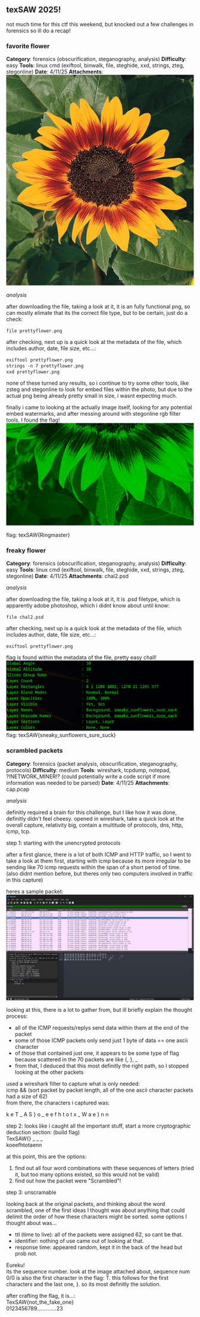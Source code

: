 ## texSAW 2025! ##
not much time for this ctf this weekend, but knocked out a few challenges in forensics so ill do a recap!

### favorite flower ###
**Category**: forensics (obscurification, steganography, analysis)
**Difficulty**: easy
**Tools**: linux cmd (exiftool, binwalk, file, steghide, xxd, strings, zteg, stegonline)
**Date**: 4/11/25
**Attachments**: ![img](prettyflower.png)

_analysis_ <br>

after downloading the file, taking a look at it, it is an fully functional png, so can mostly elimate that its the correct file type, but to be certain, just do a check:<br>

```
file prettyflower.png
```

after checking, next up is a quick look at the metadata of the file, which includes author, date, file size, etc...: <br>
```
exiftool prettyflower.png
strings -n 7 prettyflower.png
xxd prettyflower.png
```
none of these turned any results, so i continue to try some other tools, like zsteg and stegonline to look for embed files within the photo, but due to the actual png being already pretty small in size, i wasnt expecting much.

finally i came to looking at the actually image itself, looking for any potential embed watermarks, and after messing around with stegonline rgb filter tools, I found the flag!
![img](texSAW_chall_prettyflower1.png)

flag: texSAW{Ringmaster}
### freaky flower ###
**Category**: forensics (obscurification, steganography, analysis)
**Difficulty**: easy
**Tools**: linux cmd (exiftool, binwalk, file, steghide, xxd, strings, zteg, stegonline)
**Date**: 4/11/25
**Attachments**: chal2.psd

_analysis_ <br>

after downloading the file, taking a look at it, it is .psd filetype, which is apparently adobe photoshop, which i didnt know about until know:<br>

```
file chal2.psd
```

after checking, next up is a quick look at the metadata of the file, which includes author, date, file size, etc...: <br>
```
exiftool prettyflower.png
```
flag is found within the metadata of the file, pretty easy chall!
![img](texSAW_chall_chal2psd.png)
flag: texSAW{sneaky_sunflowers_sure_suck}

### scrambled packets ###
**Category**: forensics (packet analysis, obscurification, steganography, protocols)
**Difficulty**: medium
**Tools**: wireshark, tcpdump, notepad, ?!NETWORK_MINER!? (could potentially write a code script if more information was needed to be parsed)
**Date**: 4/11/25
**Attachments**: cap.pcap

_analysis_ <br>

definitly required a brain for this challenge, but I like how it was done, definitly didn't feel cheesy. opened in wireshark, take a quick look at the overall capture, relativity big, contain a multitude of protocols, dns, http, icmp, tcp. <br>

step 1: starting with the unencrypted protocols <br>

after a first glance, there is a lot of both ICMP and HTTP traffic, so I went to take a look at them first, starting with icmp because its more irregular to be sending like 70 icmp requests within the span of a short period of time. (also didnt mention before, but theres only two computers involved in traffic in this capture) <br>

heres a sample packet:<br>
![img](TexSAW_chall_scatteredpack1.png)<br>

looking at this, there is a lot to gather from, but ill briefly explain the thought process:
- all of the ICMP requests/replys send data within them at the end of the packet
- some of those ICMP packets only send just 1 byte of data == one ascii character
- of those that contained just one, it appears to be some type of flag because scattered in the 70 packets are like {, }, _
- from that, I deduced that this most definitly the right path, so I stopped looking at the other packets 

used a wireshark filter to capture what is only needed:<br>
icmp && (sort packet by packet length, all of the one ascii character packets had a size of 62) <br>
from there, the characters i captured was: <br>

k e T _ A S } o _ e e f h t o t x _ W a e } n n <br>

step 2: looks like i caught all the important stuff, start a more cryptographic deduction section: (build flag) <br>
TexSAW{}  _  _  _  <br>
koeefhtotaenn   <br>

at this point, this are the options:
1. find out all four word combinations with these sequences of letters (tried it, but too many options existed, so this would not be valid)
2. find out how the packet were "Scrambled"!

step 3: unscramable <br>

looking back at the original packets, and thinking about the word scrambled, one of the first ideas I thought was about anything that could delimit the order of how these characters might be sorted. some options I thought about was...
- ttl (time to live): all of the packets were assigned 62, so cant be that.
- identifier: nothing of use came out of looking at that.
- response time: appeared random, kept it in the back of the head but prob not.

Eureku!<br>
its the sequence number. look at the image attached about, sequence num 0/0 is also the first character in the flag: T. this follows for the first characters and the last one, }. so its most definitly the solution.<br>

after crafting the flag, it is...:<br>
TexSAW{not_the_fake_one}<br>
0123456789.............23<br>


